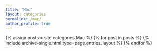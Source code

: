 ```yaml
---
title: "Mac"
layout: categories
permalink: /mac/
author_profile: true
---
```


{% assign posts = site.categories.Mac %}
{% for post in posts %} {% include archive-single.html type=page.entries_layout %} {% endfor %}
